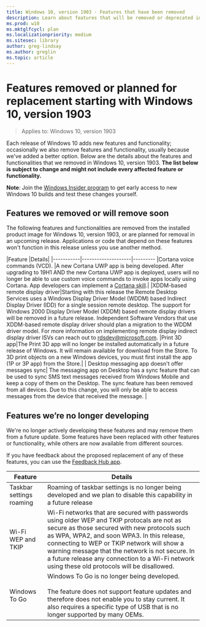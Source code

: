 ```yaml
---
title: Windows 10, version 1903 - Features that have been removed
description: Learn about features that will be removed or deprecated in Windows 10, version 1903, or a future release
ms.prod: w10
ms.mktglfcycl: plan
ms.localizationpriority: medium
ms.sitesec: library
author: greg-lindsay
ms.author: greglin
ms.topic: article
---
```

# Features removed or planned for replacement starting with Windows 10, version 1903

> Applies to: Windows 10, version 1903

Each release of Windows 10 adds new features and functionality; occasionally we also remove features and functionality, usually because we've added a better option. Below are the details about the features and functionalities that we removed in Windows 10, version 1903. **The list below is subject to change and might not include every affected feature or functionality.** 

**Note**: Join the [Windows Insider program](https://insider.windows.com) to get early access to new Windows 10 builds and test these changes yourself.

## Features we removed or will remove soon

The following features and functionalities are removed from the installed product image for Windows 10, version 1903, or are planned for removal in an upcoming release. Applications or code that depend on these features won't function in this release unless you use another method.   

|Feature	|Details|
|-----------|--------------------|---------
|Cortana voice commands (VCD). |A new Cortana UWP app is being developed.  After upgrading to 19H1 AND the new Cortana UWP app is deployed, users will no longer be able to use custom voice commands to invoke apps locally using Cortana. App developers can implement a [Cortana skill](​https://www.microsoft.com/en-us/cortana/skills).|
|XDDM-based remote display driver|Starting with this release the Remote Desktop Services uses a Windows Display Driver Model (WDDM) based Indirect Display Driver (IDD) for a single session remote desktop. The support for Windows 2000 Display Driver Model (XDDM) based remote display drivers will be removed in a future release. Independent Software Vendors that use XDDM-based remote display driver should plan a migration to the WDDM driver model. For more information on implementing remote display indirect display driver ISVs can reach out to [rdsdev@microsoft.com](mailto:rdsdev@microsoft.com).
|Print 3D app|The Print 3D app will no longer be installed automatically in a future release of Windows. It will remain available for download from the Store. To 3D print objects on a new Windows devices, you must first install the app (1P or 3P app) from the Store.|
| Desktop messaging app doesn't offer messages sync| The messaging app on Desktop has a sync feature that can be used to sync SMS text messages received from Windows Mobile and keep a copy of them on the Desktop. The sync feature has been removed from all devices. Due to this change, you will only be able to access messages from the device that received the message. |

## Features we’re no longer developing

We're no longer actively developing these features and may remove them from a future update. Some features have been replaced with other features or functionality, while others are now available from different sources. 

If you have feedback about the proposed replacement of any of these features, you can use the [Feedback Hub app](https://support.microsoft.com/help/4021566/windows-10-send-feedback-to-microsoft-with-feedback-hub-app). 

|Feature	|Details|
|-----------|---------------------|
| Taskbar settings roaming| Roaming of taskbar settings is no longer being developed and we plan to disable this capability in a future release|
|Wi-Fi WEP and TKIP|Wi-Fi networks that are secured with passwords using older WEP and TKIP protocals are not as secure as those secured with new protocols such as WPA, WPA2, and soon WPA3. In this release, connecting to WEP or TKIP network will show a warning message that the network is not secure. In a future release any connection to a Wi-Fi network using these old protocols will be disallowed. |
|Windows To Go|Windows To Go is no longer being developed. <br><br>The feature does not support feature updates and therefore does not enable you to stay current. It also requires a specific type of USB that is no longer supported by many OEMs.|

